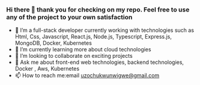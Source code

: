### Hi there 👋 thank you for checking on my repo. Feel free to use any of the project to your own satisfaction


- 🔭 I’m a full-stack developer currently working with technologies such as Html, Css, Javascript, React.js, Node.js, Typescript, Express.js, MongoDB, Docker, Kubernetes
- 🌱 I’m currently learning more about cloud technologies 
- 👯 I’m looking to collaborate on exciting projects
- 💬 Ask me about front-end web technologies, backend technologies, Docker , Aws, Kubernetes
- 📫 How to reach me:email uzochukwunwigwe@gmail.com


<!--
**juzoace/juzoace** is a ✨ _special_ ✨ repository because its `README.md` (this file) appears on your GitHub profile.

-->
